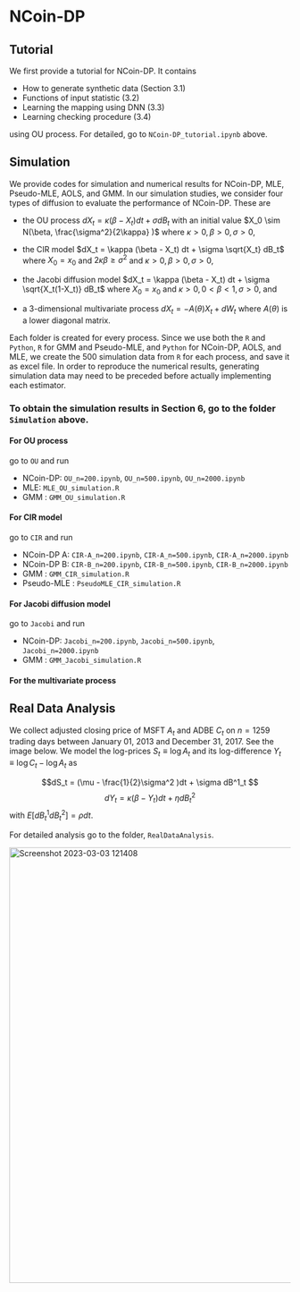 # NCoin-DP
## Tutorial
We first provide a tutorial for NCoin-DP. It contains

- How to generate synthetic data (Section 3.1)
- Functions of input statistic (3.2)
- Learning the mapping using DNN (3.3)
- Learning checking procedure (3.4)

using OU process. For detailed, go to `NCoin-DP_tutorial.ipynb` above.


## Simulation
We provide codes for simulation and numerical results for NCoin-DP, MLE, Pseudo-MLE, AOLS, and GMM. In our simulation studies, we consider four types of diffusion to evaluate the performance of NCoin-DP. These are  
- the OU process $dX_t = \kappa(\beta - X_t) dt + \sigma dB_t$
with an initial value $X_0 \sim N(\beta, \frac{\sigma^2}{2\kappa} )$ where $\kappa>0, \beta>0, \sigma>0$, 

- the CIR model $dX_t = \kappa (\beta - X_t) dt + \sigma \sqrt{X_t} dB_t$ where $X_0 = x_0$ and $2\kappa \beta \geq \sigma^2$ and $\kappa>0, \beta>0, \sigma>0$, 

- the Jacobi diffusion model $dX_t = \kappa (\beta - X_t) dt + \sigma \sqrt{X_t(1-X_t)} dB_t$ where $X_0 = x_0$ and $\kappa>0, 0<\beta<1, \sigma>0$, and 

- a 3-dimensional multivariate process $dX_t = -A(\theta)X_t + dW_t$ where $A(\theta)$ is a lower diagonal matrix.

Each folder is created for every process. Since we use both the `R` and `Python`, `R` for GMM and Pseudo-MLE, and `Python` for NCoin-DP, AOLS, and MLE, we create the 500 simulation data from `R` for each process, and save it as excel file. In order to reproduce the numerical results, generating simulation data may need to be preceded before actually implementing each estimator.

### To obtain the simulation results in Section 6, go to the folder `Simulation` above.
#### For OU process
go to `OU` and run
- NCoin-DP: `OU_n=200.ipynb`, `OU_n=500.ipynb`, `OU_n=2000.ipynb`
- MLE: `MLE_OU_simulation.R`
- GMM : `GMM_OU_simulation.R`

#### For CIR model
go to  `CIR` and run
- NCoin-DP A: `CIR-A_n=200.ipynb`, `CIR-A_n=500.ipynb`, `CIR-A_n=2000.ipynb`
- NCoin-DP B: `CIR-B_n=200.ipynb`, `CIR-B_n=500.ipynb`, `CIR-B_n=2000.ipynb`
- GMM : `GMM_CIR_simulation.R`
- Pseudo-MLE : `PseudoMLE_CIR_simulation.R`

#### For Jacobi diffusion model
go to  `Jacobi` and run
- NCoin-DP: `Jacobi_n=200.ipynb`, `Jacobi_n=500.ipynb`, `Jacobi_n=2000.ipynb`
- GMM : `GMM_Jacobi_simulation.R`

#### For the multivariate process


## Real Data Analysis
We collect adjusted closing price of MSFT $A_t$ and ADBE $C_t$ on $n=1259$ trading days between January 01, 2013 and December 31, 2017. See the image below. We model the log-prices $S_t\equiv\log A_t$ and its log-difference $Y_t\equiv \log C_t - \log A_t$ as

$$dS_t = (\mu - \frac{1}{2}\sigma^2 )dt + \sigma dB^1_t  $$
$$dY_t = \kappa(\beta - Y_t )dt + \eta  dB^2_t      $$
with $E[dB^1_t dB^2_t] = \rho dt$. 

For detailed analysis go to the folder, `RealDataAnalysis`.


<img width="779" alt="Screenshot 2023-03-03 121408" src="https://user-images.githubusercontent.com/126707827/222784718-b72d35a1-33b0-44d3-bb47-769b1282e57f.png">
